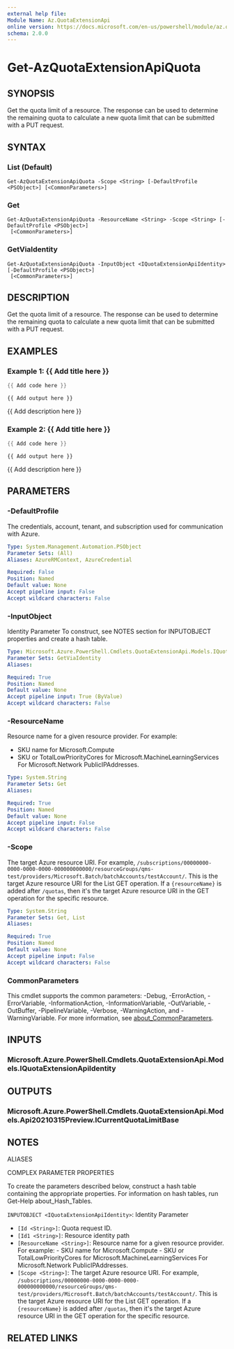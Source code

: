 ```yaml
---
external help file:
Module Name: Az.QuotaExtensionApi
online version: https://docs.microsoft.com/en-us/powershell/module/az.quotaextensionapi/get-azquotaextensionapiquota
schema: 2.0.0
---
```


# Get-AzQuotaExtensionApiQuota

## SYNOPSIS
Get the quota limit of a resource.
The response can be used to determine the remaining quota to calculate a new quota limit that can be submitted with a PUT request.

## SYNTAX

### List (Default)
```
Get-AzQuotaExtensionApiQuota -Scope <String> [-DefaultProfile <PSObject>] [<CommonParameters>]
```

### Get
```
Get-AzQuotaExtensionApiQuota -ResourceName <String> -Scope <String> [-DefaultProfile <PSObject>]
 [<CommonParameters>]
```

### GetViaIdentity
```
Get-AzQuotaExtensionApiQuota -InputObject <IQuotaExtensionApiIdentity> [-DefaultProfile <PSObject>]
 [<CommonParameters>]
```

## DESCRIPTION
Get the quota limit of a resource.
The response can be used to determine the remaining quota to calculate a new quota limit that can be submitted with a PUT request.

## EXAMPLES

### Example 1: {{ Add title here }}
```powershell
{{ Add code here }}
```

```output
{{ Add output here }}
```

{{ Add description here }}

### Example 2: {{ Add title here }}
```powershell
{{ Add code here }}
```

```output
{{ Add output here }}
```

{{ Add description here }}

## PARAMETERS

### -DefaultProfile
The credentials, account, tenant, and subscription used for communication with Azure.

```yaml
Type: System.Management.Automation.PSObject
Parameter Sets: (All)
Aliases: AzureRMContext, AzureCredential

Required: False
Position: Named
Default value: None
Accept pipeline input: False
Accept wildcard characters: False
```

### -InputObject
Identity Parameter
To construct, see NOTES section for INPUTOBJECT properties and create a hash table.

```yaml
Type: Microsoft.Azure.PowerShell.Cmdlets.QuotaExtensionApi.Models.IQuotaExtensionApiIdentity
Parameter Sets: GetViaIdentity
Aliases:

Required: True
Position: Named
Default value: None
Accept pipeline input: True (ByValue)
Accept wildcard characters: False
```

### -ResourceName
Resource name for a given resource provider.
For example:
- SKU name for Microsoft.Compute
- SKU or TotalLowPriorityCores for Microsoft.MachineLearningServices
 For Microsoft.Network PublicIPAddresses.

```yaml
Type: System.String
Parameter Sets: Get
Aliases:

Required: True
Position: Named
Default value: None
Accept pipeline input: False
Accept wildcard characters: False
```

### -Scope
The target Azure resource URI.
For example, `/subscriptions/00000000-0000-0000-0000-000000000000/resourceGroups/qms-test/providers/Microsoft.Batch/batchAccounts/testAccount/`.
This is the target Azure resource URI for the List GET operation.
If a `{resourceName}` is added after `/quotas`, then it's the target Azure resource URI in the GET operation for the specific resource.

```yaml
Type: System.String
Parameter Sets: Get, List
Aliases:

Required: True
Position: Named
Default value: None
Accept pipeline input: False
Accept wildcard characters: False
```

### CommonParameters
This cmdlet supports the common parameters: -Debug, -ErrorAction, -ErrorVariable, -InformationAction, -InformationVariable, -OutVariable, -OutBuffer, -PipelineVariable, -Verbose, -WarningAction, and -WarningVariable. For more information, see [about_CommonParameters](http://go.microsoft.com/fwlink/?LinkID=113216).

## INPUTS

### Microsoft.Azure.PowerShell.Cmdlets.QuotaExtensionApi.Models.IQuotaExtensionApiIdentity

## OUTPUTS

### Microsoft.Azure.PowerShell.Cmdlets.QuotaExtensionApi.Models.Api20210315Preview.ICurrentQuotaLimitBase

## NOTES

ALIASES

COMPLEX PARAMETER PROPERTIES

To create the parameters described below, construct a hash table containing the appropriate properties. For information on hash tables, run Get-Help about_Hash_Tables.


`INPUTOBJECT <IQuotaExtensionApiIdentity>`: Identity Parameter
  - `[Id <String>]`: Quota request ID.
  - `[Id1 <String>]`: Resource identity path
  - `[ResourceName <String>]`: Resource name for a given resource provider. For example:         - SKU name for Microsoft.Compute         - SKU or TotalLowPriorityCores for Microsoft.MachineLearningServices          For Microsoft.Network PublicIPAddresses.
  - `[Scope <String>]`: The target Azure resource URI. For example, `/subscriptions/00000000-0000-0000-0000-000000000000/resourceGroups/qms-test/providers/Microsoft.Batch/batchAccounts/testAccount/`. This is the target Azure resource URI for the List GET operation. If a `{resourceName}` is added after `/quotas`, then it's the target Azure resource URI in the GET operation for the specific resource.

## RELATED LINKS

